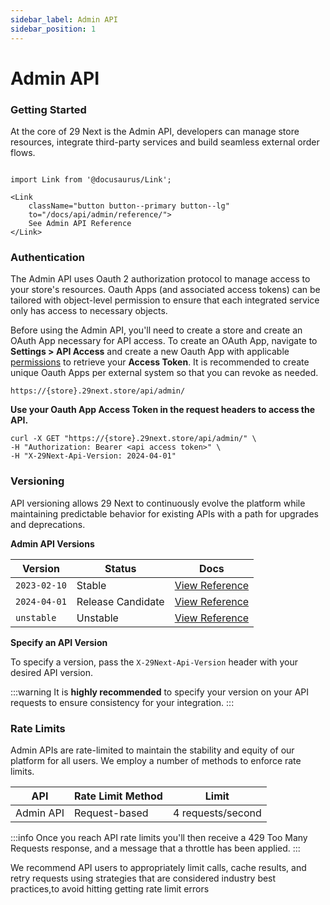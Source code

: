 ```yaml
---
sidebar_label: Admin API
sidebar_position: 1
---
```

# Admin API

### Getting Started

<!-- At the core of 29 Next is the Admin API, developers can seamless build custom store operations, create orders, and integrate third-party services. Empower your business with streamlined control and endless possibilities, all through our intuitive and powerful API. -->

At the core of 29 Next is the Admin API, developers can manage store resources, integrate third-party services and build seamless external order flows.



```mdx-code-block

import Link from '@docusaurus/Link';

<Link
    className="button button--primary button--lg"
    to="/docs/api/admin/reference/">
    See Admin API Reference
</Link>

```

### Authentication


The Admin API uses Oauth 2 authorization protocol to manage access to your store's resources. Oauth Apps (and associated access tokens) can be tailored with object-level permission to ensure that each integrated service only has access to necessary objects.

Before using the Admin API, you'll need to create a store and create an OAuth App necessary for API access. To create an OAuth App, navigate to **Settings > API Access** and create a new Oauth App with applicable [permissions](permissions.md) to retrieve your **Access Token**.  It is recommended to create unique Oauth Apps per external system so that you can revoke as needed.

```shell title="Admin API Path"
https://{store}.29next.store/api/admin/
```


**Use your Oauth App Access Token in the request headers to access the API.**

```shell title="Example Request"
curl -X GET "https://{store}.29next.store/api/admin/" \
-H "Authorization: Bearer <api access token>" \
-H "X-29Next-Api-Version: 2024-04-01"
```

### Versioning

API versioning allows 29 Next to continuously evolve the platform while maintaining predictable behavior for existing APIs with a path for upgrades and deprecations.

**Admin API Versions**

| Version | Status | Docs |
| ---- | ---- | ---- |
| `2023-02-10` | Stable | [View Reference](/docs/api/admin/reference/?v=2023-02-10) |
| `2024-04-01` | Release Candidate | [View Reference](/docs/api/admin/reference/?v=2024-04-01) |
| `unstable` | Unstable | [View Reference](/docs/api/admin/reference/?v=unstable) |


**Specify an API Version**

To specify a version, pass the `X-29Next-Api-Version` header with your desired API version.

:::warning
It is **highly recommended** to specify your version on your API requests to ensure consistency for your integration.
:::


### Rate Limits

Admin APIs are rate-limited to maintain the stability and equity of our platform for all users. We employ a number of methods to enforce rate limits.

| API | Rate Limit Method | Limit |
| ---- | ---- | ---- |
| Admin API | Request-based | 4 requests/second |

:::info
Once you reach API rate limits you'll then receive a 429 Too Many Requests response, and a message that a throttle has been applied.
:::


We recommend API users to appropriately limit calls, cache results, and retry requests using strategies that are considered industry best practices,to avoid hitting getting rate limit errors

